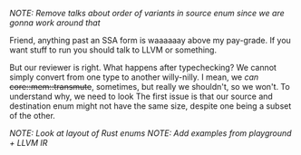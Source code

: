 _NOTE: Remove talks about order of variants in source enum since we are gonna work around that_

Friend, anything past an SSA form is waaaaaay above my pay-grade. If you want stuff to run you should talk to LLVM or something.

But our reviewer is right. What happens after typechecking? We cannot simply convert from one type to another willy-nilly. I mean, we *can* ~~core::mem::transmute~~, sometimes, but really we shouldn't, so we won't. To understand why, we need to look The first issue is that our source and destination enum might not have the same size, despite one being a subset of the other.

_NOTE: Look at layout of Rust enums_
_NOTE: Add examples from playground + LLVM IR_

